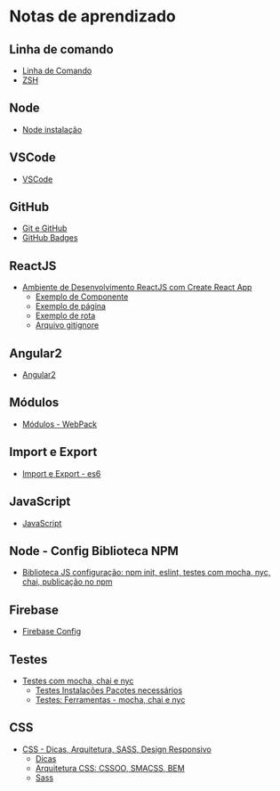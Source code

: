 # Notas de aprendizado

<!-- gerador de table of contents:
  https://magnetikonline.github.io/markdown-toc-generate/

  https://ecotrust-canada.github.io/markdown-toc/
 -->

<!-- TODO add Linux, node-->

## Linha de comando
* [Linha de Comando](https://github.com/layshidani/my-learning-notes/blob/master/command-line/command-line.md)
* [ZSH](https://github.com/layshidani/my-learning-notes/blob/master/command-line/zsh.md)

## Node
* [Node instalação](https://github.com/layshidani/my-learning-notes/blob/master/node/node.md)

## VSCode
* [VSCode](https://github.com/layshidani/my-learning-notes/blob/master/vscode.md)

## GitHub
* [Git e GitHub](https://github.com/layshidani/my-learning-notes/blob/master/git-github/git.md)
* [GitHub Badges](https://github.com/layshidani/my-learning-notes/blob/master/git-github/github-badges.md)

## ReactJS
* [Ambiente de Desenvolvimento ReactJS com Create React App](https://github.com/layshidani/my-learning-notes/blob/master/react/create-react-app.md)
  * [Exemplo de Componente](https://github.com/layshidani/my-learning-notes/blob/master/react/component.md)
  * [Exemplo de página](https://github.com/layshidani/my-learning-notes/blob/master/react/page.md)
  * [Exemplo de rota](https://github.com/layshidani/my-learning-notes/blob/master/react/rota.md)
  * [Arquivo gitignore](https://github.com/layshidani/my-learning-notes/blob/master/react/gitignore-react.md)

## Angular2
* [Angular2](https://github.com/layshidani/my-learning-notes/blob/master/angular/angular2.md)

## Módulos
* [Módulos - WebPack](https://github.com/layshidani/my-learning-notes/tree/master/modules-webpack/)

## Import e Export
* [Import e Export - es6](https://github.com/layshidani/my-learning-notes/tree/master/import-export/)

## JavaScript
* [JavaScript](https://github.com/layshidani/learning-front-end/tree/master/learning-js)

## Node - Config Biblioteca NPM
* [Biblioteca JS configuração: npm init, eslint, testes com mocha, nyc, chai, publicação no npm](https://github.com/layshidani/my-learning-notes/tree/master/lib-js-config)

## Firebase
* [Firebase Config](https://github.com/layshidani/my-learning-notes/blob/master/firebase/firebase-config.md)

## Testes
* [Testes com mocha, chai e nyc](https://github.com/layshidani/my-learning-notes/tree/master/notes/tests-tdd/)
  * [Testes Instalações Pacotes necessários](https://github.com/layshidani/my-learning-notes/blob/master/tests-tdd/testes-instalacoes.md)
  * [Testes: Ferramentas - mocha, chai e nyc](https://github.com/layshidani/my-learning-notes/blob/master/tests-tdd/testes-ferramentas.md)

## CSS
* [CSS - Dicas, Arquitetura, SASS, Design Responsivo](https://github.com/layshidani/my-learning-notes/tree/master/learning-css/)
  * [Dicas](https://github.com/layshidani/my-learning-notes/blob/master/learning-css/dicas-css.md)
  * [Arquitetura CSS: CSSOO, SMACSS, BEM](https://github.com/layshidani/my-learning-notes/blob/master/learning-css/arq-css.md)
  * [Sass](https://github.com/layshidani/my-learning-notes/blob/master/learning-css/sass.md)
  <!-- * [Design Responsivo - CookBook](https://github.com/layshidani/my-learning-notes/blob/master/learning-css/design-reponsivo-receita.md) -->
